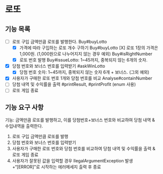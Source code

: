 # 로또
## 기능 목록
- [  ] 로또 구입 금액만큼 로또를 발행한다. Buy#buyLotto
    - [X] 가격에 따라 구입하는 로또 개수 구하기 Buy#buyLotto
      [X] 로또 1장의 가격은 1,000원. (1,000원으로 나누어지지 않는 경우 예외) Buy#isRightNumber
    - [X] 로또 번호 발행 Buy#issueLotto: 1~45까지, 중복되지 않는 6개의 숫자.
- [X] 당첨 번호와 보너스 번호를 입력받기 #askWinLotto
    - [X] 당첨 번호 숫자: 1~45까지, 중복되지 않는 숫자 6개 + 보너스. (그외 예외)
- [X] 사용자가 구매한 로또 번호 1개와 당첨 번호를 비교 Analyse#containNumber
- [  ] 당첨 내역 및 수익률을 출력 #printResult, #printProfit (enum 사용)
- [  ] 로또 게임 종료

## 기능 요구 사항
기능: 금액만큼 로또를 발행하고, 이를 당첨번호+보너스 번호와 비교하여 당첨 내역 & 수입내역을 출력한다.

1. 로또 구입 금액만큼 로또를 발행
2. 당첨 번호와 보너스 번호를 입력받기
3. 사용자가 구매한 로또 번호와 당첨 번호를 비교하여 당첨 내역 및 수익률을 출력 & 로또 게임 종료
4. 사용자가 잘못된 값을 입력할 경우 IlegalArgumentException 발생
   +“[ERROR]"로 시작하는 에러메세지 출력 후 종료
